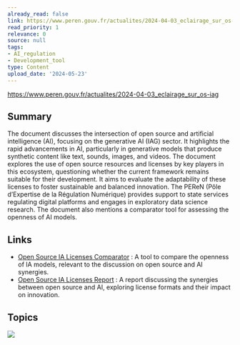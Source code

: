 ```yaml
---
already_read: false
link: https://www.peren.gouv.fr/actualites/2024-04-03_eclairage_sur_os-iag
read_priority: 1
relevance: 0
source: null
tags:
- AI_regulation
- Development_tool
type: Content
upload_date: '2024-05-23'
---
```


https://www.peren.gouv.fr/actualites/2024-04-03_eclairage_sur_os-iag
## Summary

The document discusses the intersection of open source and artificial intelligence (AI), focusing on the generative AI (IAG) sector. It highlights the rapid advancements in AI, particularly in generative models that produce synthetic content like text, sounds, images, and videos. The document explores the use of open source resources and licenses by key players in this ecosystem, questioning whether the current framework remains suitable for their development. It aims to evaluate the adaptability of these licenses to foster sustainable and balanced innovation. The PEReN (Pôle d’Expertise de la Régulation Numérique) provides support to state services regulating digital platforms and engages in exploratory data science research. The document also mentions a comparator tool for assessing the openness of AI models.
## Links

- [Open Source IA Licenses Comparator](https://www.peren.gouv.fr/compare-os-iag/) : A tool to compare the openness of IA models, relevant to the discussion on open source and AI synergies.
- [Open Source IA Licenses Report](https://www.peren.gouv.fr/rapports/2024-04-03_Eclairage%20sur_OpenSource-IAG_FR.pdf) : A report discussing the synergies between open source and AI, exploring license formats and their impact on innovation.

## Topics

![](topics/Concept/Generative%20AI)